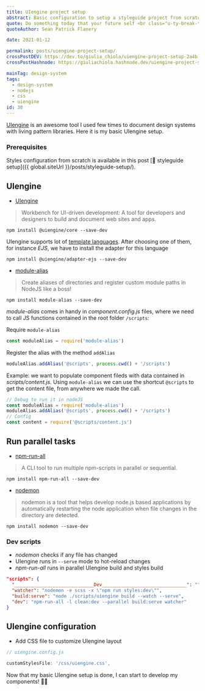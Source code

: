 ```yaml
---
title: UIengine project setup
abstract: Basic configuration to setup a styleguide project from scratch using UIengine as styleguide tool.
quote: Do something today that your future self <br class="u-ty-break-t">will thank you for
quoteAuthor: Sean Patrick Flanery

date: 2021-01-12

permalink: posts/uiengine-project-setup/
crossPostDEV: https://dev.to/giulia_chiola/uiengine-project-setup-2a4b
crossPostHashnode: https://giuliachiola.hashnode.dev/uiengine-project-setup

mainTag: design-system
tags:
  - design-system
  - nodejs
  - css
  - uiengine
id: 30
---
```


[UIengine](https://github.com/dennisreimann/uiengine) is an awesome tool I used few times to document design systems with living pattern libraries. Here it is my basic UIengine setup.

### Prerequisites

Styles configuration from scratch is available in this post [📒 styleguide setup]({{ global.siteUrl }}/posts/styleguide-setup/).

## UIengine

- [UIengine](https://github.com/dennisreimann/uiengine)

> Workbench for UI-driven development: A tool for developers and designers to build and document web sites and apps.

```shell
npm install @uiengine/core --save-dev
```

UIengine supports lot of [template languages](https://uiengine.uix.space/adapters/). After choosing one of them, for instance _EJS_, we have to install the adapter for this language

```shell
npm install @uiengine/adapter-ejs --save-dev
```

- [module-alias](https://github.com/ilearnio/module-alias)

> Create aliases of directories and register custom module paths in NodeJS like a boss!

```shell
npm install module-alias --save-dev
```

_module-alias_ comes in handy in _component.config.js_ files, where we need to call JS functions contained in the root folder `/scripts`:

Require `module-alias`

```javascript
const moduleAlias = require('module-alias')
```

Register the alias with the method `addAlias`

```javascript
moduleAlias.addAlias('@scripts', process.cwd() + '/scripts')
```

Example: we want to populate component fileds with data contained in _scripts/content.js_. Using  `module-alias` we can use the shortcut `@scripts` to get the content file, from anywhere we made the call.

```javascript
// Debug to run it in nodeJS
const moduleAlias = require('module-alias')
moduleAlias.addAlias('@scripts', process.cwd() + '/scripts')
// Config
const content = require('@scripts/content.js')
```


## Run parallel tasks

- [npm-run-all](https://github.com/mysticatea/npm-run-all)

> A CLI tool to run multiple npm-scripts in parallel or sequential.

```shell
npm install npm-run-all --save-dev
```

- [nodemon](https://github.com/remy/nodemon)

> nodemon is a tool that helps develop node.js based applications by automatically restarting the node application when file changes in the directory are detected.

```shell
npm install nodemon --save-dev
```

### Dev scripts

- _nodemon_ checks if any file has changed
- UIengine runs in `--serve` mode to hot-reload changes
- _npm-run-all_ runs in parallel UIengine build and styles build

```json
"scripts": {
  "_____________________________Dev_______________________________": "",
  "watcher": "nodemon -e scss -x \"npm run styles:dev\"",
  "build:serve": "node ./scripts/uiengine build --watch --serve",
  "dev": "npm-run-all -l clean:dev --parallel build:serve watcher"
}
```

## UIengine configuration

- Add CSS file to customize UIengine layout

```javascript
// uiengine.config.js

customStylesFile: '/css/uiengine.css',
```

Now that my basic UIengine setup is done, I can start to develop my components! 💪🏻
